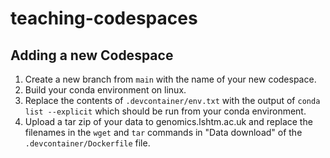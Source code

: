 # teaching-codespaces

## Adding a new Codespace

1. Create a new branch from `main` with the name of your new codespace.
2. Build your conda environment on linux.
3. Replace the contents of `.devcontainer/env.txt` with the output of `conda list --explicit` which should be run from your conda environment.
4. Upload a tar zip of your data to genomics.lshtm.ac.uk and replace the filenames in the `wget` and `tar` commands in "Data download" of the `.devcontainer/Dockerfile` file.